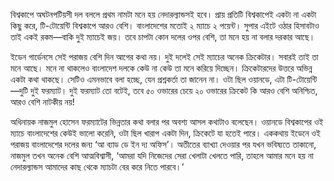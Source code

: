 বিশ্বকাপে অঘটনপটিয়সী দল বললে প্রথম নামটা মনে হয় নেদারল্যান্ডসই হবে। প্রায় প্রতিটি বিশ্বকাপেই একটা না একটা কিছু করে, টি-টোয়েন্টি বিশ্বকাপে আরও বেশি। বাংলাদেশের মতোই ২ ম্যাচে ২ পয়েন্ট। সুপার এইটে ওঠার হিসাবটাও তাই একই রকম—বাকি দুই ম্যাচেই জয়। তবে চাপটা কোন দলের ওপর বেশি, তা মনে হয় না বলার দরকার আছে।

ইডেন গার্ডেনসে সেই পরাজয় বেশি দিন আগের কথা নয়। দুই দলেই সেই ম্যাচের অনেক ক্রিকেটার। সবারই তাই তা মনে আছে। মনে না থাকলেও বাংলাদেশ দলকে কেউ না কেউ তা মনে করিয়ে দিচ্ছেন। ক্রিকেটারদের উত্তরে অভিন্ন একটা কথা থাকছে। সেটিও এমনভাবে বলা হচ্ছে, যেন প্রশ্নকর্তা তা জানেন না। ওটা ছিল ওয়ানডে, এটা টি-টোয়েন্টি—দুটি দুই ফরম্যাট। দুই ফরম্যাট তো বটেই, তবে ৫০ ওভারের চেয়ে ২০ ওভারের ক্রিকেট কি আরও বেশি অনিশ্চিত, আরও বেশি নাটকীয় নয়!

অধিনায়ক নাজমুল হোসেন ফরম্যাটের ভিন্নতার কথা বলার পর অবশ্য আসল কথাটাও বলেছেন। ওয়ানডে বিশ্বকাপের ওই ম্যাচে বাংলাদেশের কেউই ভালো করেনি, ওটা ছিল খারাপ একটা দিন, ক্রিকেটে যা হতেই পারে। এককথায় ইডেনে ওই পরাজয় বাংলাদেশের দলের জন্য ‘আ ব্যাড ডে ইন দ্য অফিস’। অতীতের ব্যাখ্যা দেওয়ার পর যখন ভবিষ্যতে তাকানো, নাজমুল তখন অনেক বেশি আত্মবিশ্বাসী, ‘আমরা যদি নিজেদের সেরা খেলাটা খেলতে পারি, তাহলে আমার মনে হয় না নেদার‍ল্যান্ডস আমাদের কাছ থেকে ম্যাচটা বের করে নিতে পারবে।’
